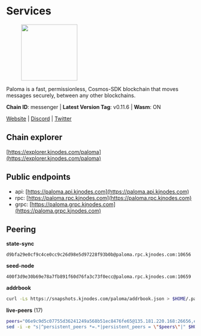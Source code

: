 # Services

<figure><img src="https://raw.githubusercontent.com/kj89/testnet_manuals/main/pingpub/logos/paloma.png" width="150" alt=""><figcaption></figcaption></figure>

Paloma is a fast, permissionless, Cosmos-SDK blockchain that  moves messages securely, between any other blockchains.

**Chain ID**: messenger | **Latest Version Tag**: v0.11.6 | **Wasm**: ON

[Website](https://www.palomachain.com) | [Discord](https://discord.gg/tKVFpfdSw4) | [Twitter](https://twitter.com/paloma_chain)




## Chain explorer
[https://explorer.kjnodes.com/paloma](https://explorer.kjnodes.com/paloma)

## Public endpoints

* api: [https://paloma.api.kjnodes.com](https://paloma.api.kjnodes.com)
* rpc: [https://paloma.rpc.kjnodes.com](https://paloma.rpc.kjnodes.com)
* grpc: [https://paloma.grpc.kjnodes.com](https://paloma.grpc.kjnodes.com)

## Peering

**state-sync**

```text
d9bfa29e0cf9c4ce0cc9c26d98e5d97228f93b0b@paloma.rpc.kjnodes.com:10656
```

**seed-node**

```text
400f3d9e30b69e78a7fb891f60d76fa3c73f0ecc@paloma.rpc.kjnodes.com:10659
```

**addrbook**
```bash
curl -Ls https://snapshots.kjnodes.com/paloma/addrbook.json > $HOME/.paloma/config/addrbook.json
```

**live-peers** (17)
```bash
peers="06e9c9d5c07755d36241249a568b51ec8476fe65@135.181.220.168:26656,ef1cd7da8319351b51ec930924929d03a5b76dc3@65.108.225.57:26656,31177b544fcf1cae76e3560812f4f901cab27126@65.109.61.175:26656,d9bfa29e0cf9c4ce0cc9c26d98e5d97228f93b0b@65.109.88.38:10656,15f4b11b50810b5046679a12b494e42a2c9034fd@65.109.30.12:26656,7e93f6409ade895fe301b502d6fb9dfb96343a34@135.125.5.34:54056,9cf215d69773173a4c40eb2e811cea8aa7e37432@213.239.216.252:21656,7fc87c698d58bcbd1c6092f951d5f150eed05744@138.201.156.255:26656,22e7a98b54070bee0f504305d9ed0fb7a2b24ab6@34.221.60.207:26656,874ccf9df2e4c678a18a1fb45a1d3bb703f87fa0@65.109.172.249:26656,b92c94f00b46500a5ff8920acd438c0873c2f9da@50.116.13.101:26656,1a0232b9426aa1c7a78c92a2136b69d050bb6942@65.108.224.126:26656,6ee0ed8ddb1eaaf095686962d71fddb1383b5199@65.21.138.123:26656,b244dfc19293103040d4bdad359534d0990a9070@45.140.185.181:26656,b3ba407aef9e18e16e8e9a3b523a1b026dabeab3@84.46.248.174:26656,ab6875bd52d6493f39612eb5dff57ced1e3a5ad6@95.217.229.18:10656,19165f3248f358ded53c3f51cf97a22123560b86@65.109.69.154:38656"
sed -i -e "s|^persistent_peers *=.*|persistent_peers = \"$peers\"|" $HOME/.paloma/config/config.toml
```
